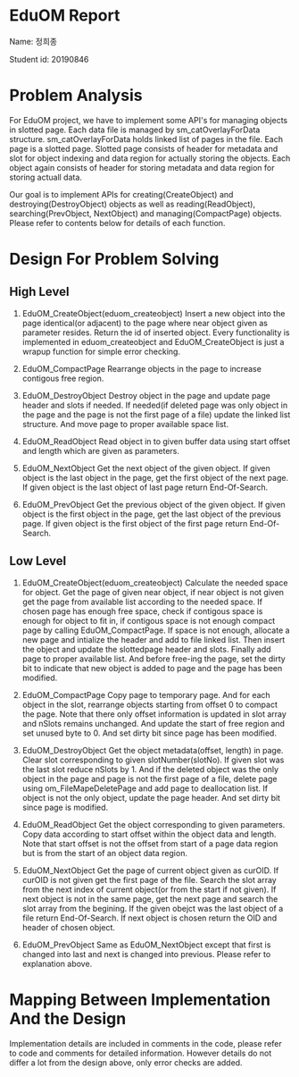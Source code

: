 # EduOM Report

Name: 정희종

Student id: 20190846

# Problem Analysis

For EduOM project, we have to implement some API's for managing objects in slotted page.
Each data file is managed by sm_catOverlayForData structure. sm_catOverlayForData holds linked list of pages in the file. Each page is a slotted page. Slotted page consists of header for metadata and slot for object indexing and data region for actually storing the objects. Each object again consists of header for storing metadata and data region for storing actuall data.

Our goal is to implement APIs for creating(CreateObject) and destroying(DestroyObject) objects as well as reading(ReadObject), searching(PrevObject, NextObject) and managing(CompactPage) objects. Please refer to contents below for details of each function.

# Design For Problem Solving

## High Level

1. EduOM_CreateObject(eduom_createobject)
    Insert a new object into the page identical(or adjacent) to the page where near object given as parameter resides. Return the id of inserted object. Every functionality is implemented in eduom_createobject and EduOM_CreateObject is just a wrapup function for simple error checking.

2. EduOM_CompactPage
    Rearrange objects in the page to increase contigous free region.

3. EduOM_DestroyObject
    Destroy object in the page and update page header and slots if needed. If needed(if deleted page was only object in the page and the page is not the first page of a file) update the linked list structure. And move page to proper available space list.

4. EduOM_ReadObject
    Read object in to given buffer data using start offset and length which are given as parameters. 

5. EduOM_NextObject
    Get the next object of the given object. If given object is the last object in the page, get the first object of the next page. If given object is the last object of last page return End-Of-Search.

6. EduOM_PrevObject
    Get the previous object of the given object. If given object is the first object in the page, get the last object of the previous page. If given object is the first object of the first page return End-Of-Search.

## Low Level

1. EduOM_CreateObject(eduom_createobject)
    Calculate the needed space for object. Get the page of given near object, if near object is not given get the page from available list according to the needed space. If chosen page has enough free space, check if contigous space is enough for object to fit in, if contigous space is not enough compact page by calling EduOM_CompactPage. If space is not enough, allocate a new page and intialize the header and add to file linked list. Then insert the object and update the slottedpage header and slots. Finally add page to proper available list. And before free-ing the page, set the dirty bit to indicate that new object is added to page and the page has been modified.

2. EduOM_CompactPage
    Copy page to temporary page. And for each object in the slot, rearrange objects starting from offset 0 to compact the page. Note that there only offset information is updated in slot array and nSlots remains unchanged. And update the start of free region and set unused byte to 0. And set dirty bit since page has been modified.

3. EduOM_DestroyObject
    Get the object metadata(offset, length) in page. Clear slot corresponding to given slotNumber(slotNo). If given slot was the last slot reduce nSlots by 1. And if the deleted object was the only object in the page and page is not the first page of a file, delete page using om_FileMapeDeletePage and add page to deallocation list. If object is not the only object, update the page header. And set dirty bit since page is modified.

4. EduOM_ReadObject
    Get the object corresponding to given parameters. Copy data according to start offset within the object data and length. Note that start offset is not the offset from start of a page data region but is from the start of an object data region.

5. EduOM_NextObject
    Get the page of current object given as curOID. If curOID is not given get the first page of the file. Search the slot array from the next index of current object(or from the start if not given). If next object is not in the same page, get the next page and search the slot array from the begining. If the given obejct was the last object of a file return End-Of-Search. If next object is chosen return the OID and header of chosen object.

6. EduOM_PrevObject
    Same as EduOM_NextObject except that first is changed into last and next is changed into previous. Please refer to explanation above.

# Mapping Between Implementation And the Design

Implementation details are included in comments in the code, please refer to code and comments for detailed information. However details do not differ a lot from the design above, only error checks are added.
